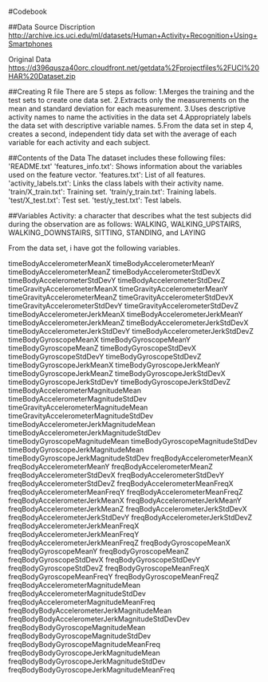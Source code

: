 #Codebook

##Data Source
Discription
http://archive.ics.uci.edu/ml/datasets/Human+Activity+Recognition+Using+Smartphones

Original Data
https://d396qusza40orc.cloudfront.net/getdata%2Fprojectfiles%2FUCI%20HAR%20Dataset.zip

##Creating R file
There are 5 steps as follow:
1.Merges the training and the test sets to create one data set.
2.Extracts only the measurements on the mean and standard deviation for each measurement.
3.Uses descriptive activity names to name the activities in the data set
4.Appropriately labels the data set with descriptive variable names.
5.From the data set in step 4, creates a second, independent tidy data set with the average of each variable for each activity and each subject.

##Contents of the Data
The dataset includes these following files:
'README.txt'
'features_info.txt': Shows information about the variables used on the feature vector.
'features.txt': List of all features.
'activity_labels.txt': Links the class labels with their activity name.
'train/X_train.txt': Training set.
'train/y_train.txt': Training labels.
'test/X_test.txt': Test set.
'test/y_test.txt': Test labels.

##Variables
Activity: a character that describes what the test subjects did during the observation are as follows: 
          WALKING, WALKING_UPSTAIRS, WALKING_DOWNSTAIRS, SITTING, STANDING, and LAYING

From the data set, i have got the following variables.

timeBodyAccelerometerMeanX
timeBodyAccelerometerMeanY
timeBodyAccelerometerMeanZ
timeBodyAccelerometerStdDevX
timeBodyAccelerometerStdDevY
timeBodyAccelerometerStdDevZ
timeGravityAccelerometerMeanX
timeGravityAccelerometerMeanY
timeGravityAccelerometerMeanZ
timeGravityAccelerometerStdDevX
timeGravityAccelerometerStdDevY
timeGravityAccelerometerStdDevZ
timeBodyAccelerometerJerkMeanX
timeBodyAccelerometerJerkMeanY
timeBodyAccelerometerJerkMeanZ
timeBodyAccelerometerJerkStdDevX
timeBodyAccelerometerJerkStdDevY
timeBodyAccelerometerJerkStdDevZ
timeBodyGyroscopeMeanX
timeBodyGyroscopeMeanY
timeBodyGyroscopeMeanZ
timeBodyGyroscopeStdDevX
timeBodyGyroscopeStdDevY
timeBodyGyroscopeStdDevZ
timeBodyGyroscopeJerkMeanX
timeBodyGyroscopeJerkMeanY
timeBodyGyroscopeJerkMeanZ
timeBodyGyroscopeJerkStdDevX
timeBodyGyroscopeJerkStdDevY
timeBodyGyroscopeJerkStdDevZ
timeBodyAccelerometerMagnitudeMean
timeBodyAccelerometerMagnitudeStdDev
timeGravityAccelerometerMagnitudeMean
timeGravityAccelerometerMagnitudeStdDev
timeBodyAccelerometerJerkMagnitudeMean
timeBodyAccelerometerJerkMagnitudeStdDev
timeBodyGyroscopeMagnitudeMean
timeBodyGyroscopeMagnitudeStdDev
timeBodyGyroscopeJerkMagnitudeMean
timeBodyGyroscopeJerkMagnitudeStdDev
freqBodyAccelerometerMeanX
freqBodyAccelerometerMeanY
freqBodyAccelerometerMeanZ
freqBodyAccelerometerStdDevX
freqBodyAccelerometerStdDevY
freqBodyAccelerometerStdDevZ
freqBodyAccelerometerMeanFreqX
freqBodyAccelerometerMeanFreqY
freqBodyAccelerometerMeanFreqZ
freqBodyAccelerometerJerkMeanX
freqBodyAccelerometerJerkMeanY
freqBodyAccelerometerJerkMeanZ
freqBodyAccelerometerJerkStdDevX
freqBodyAccelerometerJerkStdDevY
freqBodyAccelerometerJerkStdDevZ
freqBodyAccelerometerJerkMeanFreqX
freqBodyAccelerometerJerkMeanFreqY
freqBodyAccelerometerJerkMeanFreqZ
freqBodyGyroscopeMeanX
freqBodyGyroscopeMeanY
freqBodyGyroscopeMeanZ
freqBodyGyroscopeStdDevX
freqBodyGyroscopeStdDevY
freqBodyGyroscopeStdDevZ
freqBodyGyroscopeMeanFreqX
freqBodyGyroscopeMeanFreqY
freqBodyGyroscopeMeanFreqZ
freqBodyAccelerometerMagnitudeMean
freqBodyAccelerometerMagnitudeStdDev
freqBodyAccelerometerMagnitudeMeanFreq
freqBodyBodyAccelerometerJerkMagnitudeMean
freqBodyBodyAccelerometerJerkMagnitudeStdDevDev
freqBodyBodyGyroscopeMagnitudeMean
freqBodyBodyGyroscopeMagnitudeStdDev
freqBodyBodyGyroscopeMagnitudeMeanFreq
freqBodyBodyGyroscopeJerkMagnitudeMean
freqBodyBodyGyroscopeJerkMagnitudeStdDev
freqBodyBodyGyroscopeJerkMagnitudeMeanFreq
